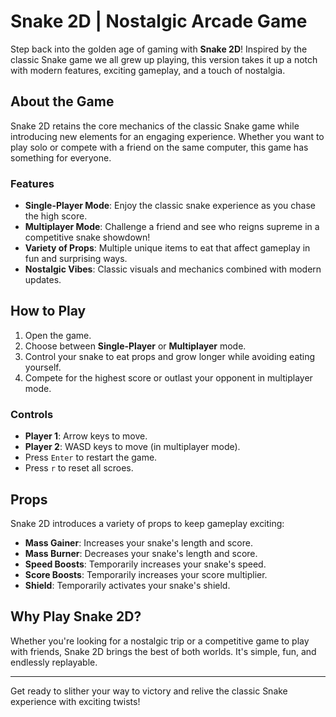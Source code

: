 # Snake 2D | Nostalgic Arcade Game

Step back into the golden age of gaming with **Snake 2D**! Inspired by the classic Snake game we all grew up playing, this version takes it up a notch with modern features, exciting gameplay, and a touch of nostalgia.

## About the Game
Snake 2D retains the core mechanics of the classic Snake game while introducing new elements for an engaging experience. Whether you want to play solo or compete with a friend on the same computer, this game has something for everyone.

### Features
- **Single-Player Mode**: Enjoy the classic snake experience as you chase the high score.
- **Multiplayer Mode**: Challenge a friend and see who reigns supreme in a competitive snake showdown!
- **Variety of Props**: Multiple unique items to eat that affect gameplay in fun and surprising ways.
- **Nostalgic Vibes**: Classic visuals and mechanics combined with modern updates.

## How to Play
1. Open the game.
2. Choose between **Single-Player** or **Multiplayer** mode.
3. Control your snake to eat props and grow longer while avoiding eating yourself.
4. Compete for the highest score or outlast your opponent in multiplayer mode.

### Controls
- **Player 1**: Arrow keys to move.
- **Player 2**: WASD keys to move (in multiplayer mode).
- Press `Enter` to restart the game.
- Press `r` to reset all scroes.

## Props
Snake 2D introduces a variety of props to keep gameplay exciting:
- **Mass Gainer**: Increases your snake's length and score.
- **Mass Burner**: Decreases your snake's length and score.
- **Speed Boosts**: Temporarily increases your snake's speed.
- **Score Boosts**: Temporarily increases your score multiplier.
- **Shield**: Temporarily activates your snake's shield.

## Why Play Snake 2D?
Whether you're looking for a nostalgic trip or a competitive game to play with friends, Snake 2D brings the best of both worlds. It's simple, fun, and endlessly replayable.

---

Get ready to slither your way to victory and relive the classic Snake experience with exciting twists!
